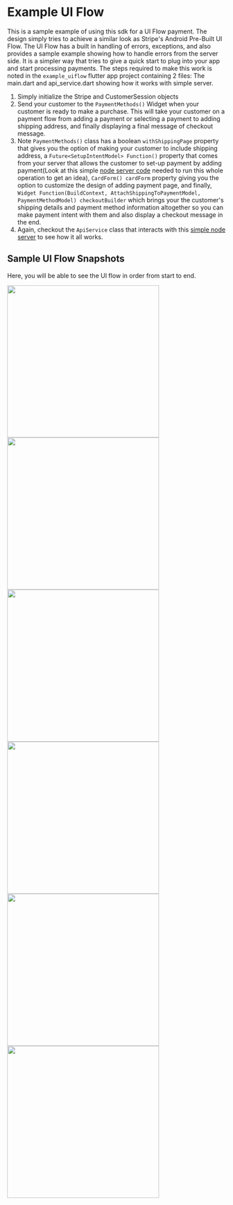 # Example UI Flow

This is a sample example of using this sdk for a UI Flow payment. The design simply tries to achieve a similar look as Stripe's Android Pre-Built UI Flow. 
The UI Flow has a built in handling of errors, exceptions, and also provides a sample example showing how to handle errors from the server side. It is a simpler way that tries to give a quick start to plug into your app and start processing payments. The steps required to make this work is noted in the `example_uiflow` flutter app project containing 2 files: The main.dart and api_service.dart showing how it works with simple server.

1. Simply initialize the Stripe and CustomerSession objects
2. Send your customer to the `PaymentMethods()` Widget when your customer is ready to make a purchase. This will take your customer on a payment flow from adding a payment or selecting a payment to adding shipping address, and finally displaying a final message of checkout message. 
3. Note `PaymentMethods()` class has a boolean `withShippingPage` property that gives you the option of making your customer to include shipping address, a `Future<SetupIntentModel> Function()` property that comes from your server that allows the customer to set-up payment by adding payment(Look at this simple [node server code](https://github.com/eyoeldefare/simp_server) needed to run this whole operation to get an idea), `CardForm() cardForm` property giving you the option to customize the design of adding payment page, and finally, `Widget Function(BuildContext, AttachShippingToPaymentModel, PaymentMethodModel) checkoutBuilder` which brings your the customer's shipping details and payment method information altogether so you can make payment intent with them and also display a checkout message in the end. 
4. Again, checkout the `ApiService` class that interacts with this [simple node server](https://github.com/eyoeldefare/simp_server) to see how it all works.

## Sample UI Flow Snapshots

Here, you will be able to see the UI flow in order from start to end.

<img src="https://raw.githubusercontent.com/eyoeldefare/textfield_tags/master/images/0_pay.png" width="350">

<img src="https://raw.githubusercontent.com/eyoeldefare/textfield_tags/master/images/1_payment_methods.png" width="350">

<img src="https://raw.githubusercontent.com/eyoeldefare/textfield_tags/master/images/2_add_card.png" width="350">

<img src="https://raw.githubusercontent.com/eyoeldefare/textfield_tags/master/images/3_error_handle.png" width="350">

<img src="https://raw.githubusercontent.com/eyoeldefare/textfield_tags/master/images/4_add_address.png" width="350">

<img src="https://raw.githubusercontent.com/eyoeldefare/textfield_tags/master/images/5_final_checkout_display.png" width="350">